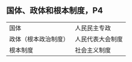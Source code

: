 ## 国体、政体和根本制度，P4

<table>
    <tr>
    	<td>国体</td>
    	<td>人民民主专政</td>
    </tr>
    <tr>
    	<td>政体（根本政治制度）</td>
    	<td>人民代表大会制度</td>
    </tr>
    <tr>
    	<td>根本制度</td>
    	<td>社会主义制度</td>
    </tr>
</table>

